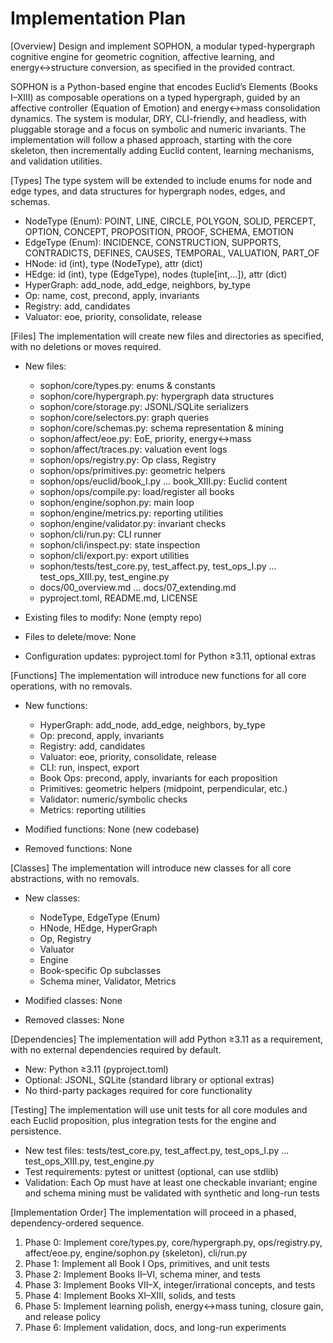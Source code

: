 # Implementation Plan

[Overview]
Design and implement SOPHON, a modular typed-hypergraph cognitive engine for geometric cognition, affective learning, and energy↔structure conversion, as specified in the provided contract.

SOPHON is a Python-based engine that encodes Euclid’s Elements (Books I–XIII) as composable operations on a typed hypergraph, guided by an affective controller (Equation of Emotion) and energy↔mass consolidation dynamics. The system is modular, DRY, CLI-friendly, and headless, with pluggable storage and a focus on symbolic and numeric invariants. The implementation will follow a phased approach, starting with the core skeleton, then incrementally adding Euclid content, learning mechanisms, and validation utilities.

[Types]
The type system will be extended to include enums for node and edge types, and data structures for hypergraph nodes, edges, and schemas.

- NodeType (Enum): POINT, LINE, CIRCLE, POLYGON, SOLID, PERCEPT, OPTION, CONCEPT, PROPOSITION, PROOF, SCHEMA, EMOTION
- EdgeType (Enum): INCIDENCE, CONSTRUCTION, SUPPORTS, CONTRADICTS, DEFINES, CAUSES, TEMPORAL, VALUATION, PART_OF
- HNode: id (int), type (NodeType), attr (dict)
- HEdge: id (int), type (EdgeType), nodes (tuple[int,...]), attr (dict)
- HyperGraph: add_node, add_edge, neighbors, by_type
- Op: name, cost, precond, apply, invariants
- Registry: add, candidates
- Valuator: eoe, priority, consolidate, release

[Files]
The implementation will create new files and directories as specified, with no deletions or moves required.

- New files:
  - sophon/core/types.py: enums & constants
  - sophon/core/hypergraph.py: hypergraph data structures
  - sophon/core/storage.py: JSONL/SQLite serializers
  - sophon/core/selectors.py: graph queries
  - sophon/core/schemas.py: schema representation & mining
  - sophon/affect/eoe.py: EoE, priority, energy↔mass
  - sophon/affect/traces.py: valuation event logs
  - sophon/ops/registry.py: Op class, Registry
  - sophon/ops/primitives.py: geometric helpers
  - sophon/ops/euclid/book_I.py ... book_XIII.py: Euclid content
  - sophon/ops/compile.py: load/register all books
  - sophon/engine/sophon.py: main loop
  - sophon/engine/metrics.py: reporting utilities
  - sophon/engine/validator.py: invariant checks
  - sophon/cli/run.py: CLI runner
  - sophon/cli/inspect.py: state inspection
  - sophon/cli/export.py: export utilities
  - sophon/tests/test_core.py, test_affect.py, test_ops_I.py ... test_ops_XIII.py, test_engine.py
  - docs/00_overview.md ... docs/07_extending.md
  - pyproject.toml, README.md, LICENSE

- Existing files to modify: None (empty repo)
- Files to delete/move: None
- Configuration updates: pyproject.toml for Python ≥3.11, optional extras

[Functions]
The implementation will introduce new functions for all core operations, with no removals.

- New functions:
  - HyperGraph: add_node, add_edge, neighbors, by_type
  - Op: precond, apply, invariants
  - Registry: add, candidates
  - Valuator: eoe, priority, consolidate, release
  - CLI: run, inspect, export
  - Book Ops: precond, apply, invariants for each proposition
  - Primitives: geometric helpers (midpoint, perpendicular, etc.)
  - Validator: numeric/symbolic checks
  - Metrics: reporting utilities

- Modified functions: None (new codebase)
- Removed functions: None

[Classes]
The implementation will introduce new classes for all core abstractions, with no removals.

- New classes:
  - NodeType, EdgeType (Enum)
  - HNode, HEdge, HyperGraph
  - Op, Registry
  - Valuator
  - Engine
  - Book-specific Op subclasses
  - Schema miner, Validator, Metrics

- Modified classes: None
- Removed classes: None

[Dependencies]
The implementation will add Python ≥3.11 as a requirement, with no external dependencies required by default.

- New: Python ≥3.11 (pyproject.toml)
- Optional: JSONL, SQLite (standard library or optional extras)
- No third-party packages required for core functionality

[Testing]
The implementation will use unit tests for all core modules and each Euclid proposition, plus integration tests for the engine and persistence.

- New test files: tests/test_core.py, test_affect.py, test_ops_I.py ... test_ops_XIII.py, test_engine.py
- Test requirements: pytest or unittest (optional, can use stdlib)
- Validation: Each Op must have at least one checkable invariant; engine and schema mining must be validated with synthetic and long-run tests

[Implementation Order]
The implementation will proceed in a phased, dependency-ordered sequence.

1. Phase 0: Implement core/types.py, core/hypergraph.py, ops/registry.py, affect/eoe.py, engine/sophon.py (skeleton), cli/run.py
2. Phase 1: Implement all Book I Ops, primitives, and unit tests
3. Phase 2: Implement Books II–VI, schema miner, and tests
4. Phase 3: Implement Books VII–X, integer/irrational concepts, and tests
5. Phase 4: Implement Books XI–XIII, solids, and tests
6. Phase 5: Implement learning polish, energy↔mass tuning, closure gain, and release policy
7. Phase 6: Implement validation, docs, and long-run experiments
